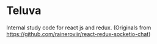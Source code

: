 # Teluva
Internal study code for react js and redux.
(Originals from https://github.com/raineroviir/react-redux-socketio-chat)